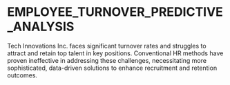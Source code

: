 # EMPLOYEE_TURNOVER_PREDICTIVE_ANALYSIS
 Tech Innovations Inc. faces significant turnover rates and struggles to attract and retain top talent in key positions. Conventional HR methods have proven ineffective in addressing these challenges, necessitating more sophisticated, data-driven solutions to enhance recruitment and retention outcomes. 
